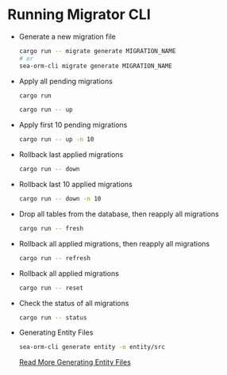 # Running Migrator CLI

- Generate a new migration file
    ```sh
    cargo run -- migrate generate MIGRATION_NAME
    # or
    sea-orm-cli migrate generate MIGRATION_NAME
    ```
- Apply all pending migrations
    ```sh
    cargo run
    ```
    ```sh
    cargo run -- up
    ```
- Apply first 10 pending migrations
    ```sh
    cargo run -- up -n 10
    ```
- Rollback last applied migrations
    ```sh
    cargo run -- down
    ```
- Rollback last 10 applied migrations
    ```sh
    cargo run -- down -n 10
    ```
- Drop all tables from the database, then reapply all migrations
    ```sh
    cargo run -- fresh
    ```
- Rollback all applied migrations, then reapply all migrations
    ```sh
    cargo run -- refresh
    ```
- Rollback all applied migrations
    ```sh
    cargo run -- reset
    ```
- Check the status of all migrations
    ```sh
    cargo run -- status
    ```

- Generating Entity Files
    ```sh
    sea-orm-cli generate entity -o entity/src
    ```
  
  [Read More Generating Entity Files](https://www.sea-ql.org/SeaORM/docs/generate-entity/sea-orm-cli/)
